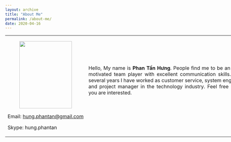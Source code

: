 ```yaml
---
layout: archive
title: "About Me"
permalink: /about-me/
date: 2020-04-16
---
```

<table style="width: 900px;">
<tbody>
<tr>
<td style="width: 40px;">
<p><img style="display: block; margin-left: auto; margin-right: auto;" src="https://lh3.googleusercontent.com/XNbHGFt38tXTUi-c6UUcRHyU_tpSEMJRg_nyFFtL_VUmUqOadWhwZdU70K7uN2Q2HM9tNeKFQsXjOKVSi4GgrcD0iYrI6TfCjk0oJ_CvjC9FtgDrqe7BXiKPZwkRwJU_BxKl_f2n4gbaqTOijlizdGsbyzzu2NRF_dJgcpGBvOxOtNWJyLd7DJ2rnQoQdx0fb8V8wK9LQle5Qdd9HPjDBOQEja0nsvfhMu6azk-PbqsJAoL4B7xPeqaA2MqsWxNT8A2Kx0OhQ4gNZ6CVYHVRojTig27xkZzlyUNcwv31ObTnsSmWAXmUtq-slHlXcnAOkpaUJlnPI1OBW6KHvcyR3kWmfobL2i-A0MU9N1Q5JfD3-Lw4Aw6bXVRqMrJ1YAAQGFbOQDm70rVENPU5FkYAPSsJB8Ud04l80yDCWIdzJxdVATIPaOL5a8AGEHuH62shM6YyyqvoSP_tXcZeMnjAlfCwD3__YlWOl674mvG216sI3kEEt_3n5I-HSGUnsCBEYG-bua5KFQy57agO1zAHN9jOSIL5N1nPjssfZCgCgpkc21OMNPPUvxbIT7dAD0-IdGTwaDVYyTToBUqwwlijzl6HFVH1cijMGk9ZL4fIeY0Q4tAvw6gfsW3MQfvDe8c77sFVyLV3HLnlcjdsqMSDc7wx-07Ig1HNhPjTgCzvT9zQOv5K_J9ViWyRb8CXbk0=w350-h450-no" alt="" width="170" height="218" /></p>
<p style="text-align: left;">Email:&nbsp;<a href="mailto:hung.phantan@gmail.com">hung.phantan@gmail.com</a></p>
<p style="text-align: left;">Skype: hung.phantan</p>
</td>
<td style="text-align: justify; width: 566px;">
<p style="text-align: justify;">Hello, My name is<strong> Phan Tấn Hưng</strong>. People find me to be an upbeat, self-motivated team player with excellent communication skills. For the past several years I have worked as customer service, system engineer, devops and project manager in the technology industry. Feel free contact me If you are interested.</p>
<p>&nbsp;</p>
</td>
</tr>
</tbody>
</table>
<p>&nbsp;</p>